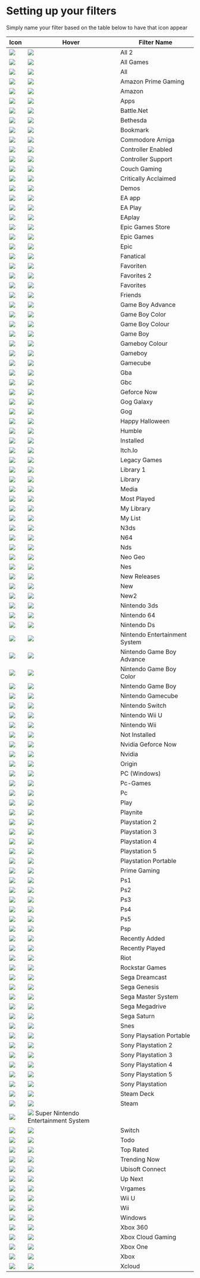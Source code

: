 # Setting up your filters

Simply name your filter based on the table below to have that icon appear

| Icon                                                                             | Hover                                                                                                               | Filter Name                   |
| -------------------------------------------------------------------------------- | ------------------------------------------------------------------------------------------------------------------- | ----------------------------- |
| ![](./source/Icons/Filter/Default/All%202.png)                                   | ![](./source/Icons/Filter/Active/All%202.png)                                                                       | All 2                         |
| ![](./source/Icons/Filter/Default/All%20Games.png)                               | ![](./source/Icons/Filter/Active/All%20Games.png)                                                                   | All Games                     |
| ![](./source/Icons/Filter/Default/All.png)                                       | ![](./source/Icons/Filter/Active/All.png)                                                                           | All                           |
| ![](./source/Icons/Filter/Default/Amazon%20Prime%20Gaming.png)                   | ![](./source/Icons/Filter/Active/Amazon%20Prime%20Gaming.png)                                                       | Amazon Prime Gaming           |
| ![](./source/Icons/Filter/Default/Amazon.png)                                    | ![](./source/Icons/Filter/Active/Amazon.png)                                                                        | Amazon                        |
| ![](./source/Icons/Filter/Default/Apps.png)                                      | ![](./source/Icons/Filter/Active/Apps.png)                                                                          | Apps                          |
| ![](./source/Icons/Filter/Default/Battle.Net.png)                                | ![](./source/Icons/Filter/Active/Battle.Net.png)                                                                    | Battle.Net                    |
| ![](./source/Icons/Filter/Default/Bethesda.png)                                  | ![](./source/Icons/Filter/Active/Bethesda.png)                                                                      | Bethesda                      |
| ![](./source/Icons/Filter/Default/Bookmark.png)                                  | ![](./source/Icons/Filter/Active/Bookmark.png)                                                                      | Bookmark                      |
| ![](./source/Icons/Filter/Default/Commodore%20Amiga.png)                         | ![](./source/Icons/Filter/Active/Commodore%20Amiga.png)                                                             | Commodore Amiga               |
| ![](./source/Icons/Filter/Default/Controller%20Enabled.png)                      | ![](./source/Icons/Filter/Active/Controller%20Enabled.png)                                                          | Controller Enabled            |
| ![](./source/Icons/Filter/Default/Controller%20Support.png)                      | ![](./source/Icons/Filter/Active/Controller%20Support.png)                                                          | Controller Support            |
| ![](./source/Icons/Filter/Default/Couch%20Gaming.png)                            | ![](./source/Icons/Filter/Active/Couch%20Gaming.png)                                                                | Couch Gaming                  |
| ![](./source/Icons/Filter/Default/Critically%20Acclaimed.png)                    | ![](./source/Icons/Filter/Active/Critically%20Acclaimed.png)                                                        | Critically Acclaimed          |
| ![](./source/Icons/Filter/Default/Demos.png)                                     | ![](./source/Icons/Filter/Active/Demos.png)                                                                         | Demos                         |
| ![](./source/Icons/Filter/Default/EA%20app.png)                                  | ![](./source/Icons/Filter/Active/EA%20app.png)                                                                      | EA app                        |
| ![](./source/Icons/Filter/Default/EA%20Play.png)                                 | ![](./source/Icons/Filter/Active/EA%20Play.png)                                                                     | EA Play                       |
| ![](./source/Icons/Filter/Default/EAplay.png)                                    | ![](./source/Icons/Filter/Active/EAplay.png)                                                                        | EAplay                        |
| ![](./source/Icons/Filter/Default/Epic%20Games%20Store.png)                      | ![](./source/Icons/Filter/Active/Epic%20Games%20Store.png)                                                          | Epic Games Store              |
| ![](./source/Icons/Filter/Default/Epic%20Games.png)                              | ![](./source/Icons/Filter/Active/Epic%20Games.png)                                                                  | Epic Games                    |
| ![](./source/Icons/Filter/Default/Epic.png)                                      | ![](./source/Icons/Filter/Active/Epic.png)                                                                          | Epic                          |
| ![](./source/Icons/Filter/Default/Fanatical.png)                                 | ![](./source/Icons/Filter/Active/Fanatical.png)                                                                     | Fanatical                     |
| ![](./source/Icons/Filter/Default/Favoriten.png)                                 | ![](./source/Icons/Filter/Active/Favoriten.png)                                                                     | Favoriten                     |
| ![](./source/Icons/Filter/Default/Favorites%202.png)                             | ![](./source/Icons/Filter/Active/Favorites%202.png)                                                                 | Favorites 2                   |
| ![](./source/Icons/Filter/Default/Favorites.png)                                 | ![](./source/Icons/Filter/Active/Favorites.png)                                                                     | Favorites                     |
| ![](./source/Icons/Filter/Default/Friends.png)                                   | ![](./source/Icons/Filter/Active/Friends.png)                                                                       | Friends                       |
| ![](./source/Icons/Filter/Default/Game%20Boy%20Advance.png)                      | ![](./source/Icons/Filter/Active/Game%20Boy%20Advance.png)                                                          | Game Boy Advance              |
| ![](./source/Icons/Filter/Default/Game%20Boy%20Color.png)                        | ![](./source/Icons/Filter/Active/Game%20Boy%20Color.png)                                                            | Game Boy Color                |
| ![](./source/Icons/Filter/Default/Game%20Boy%20Colour.png)                       | ![](./source/Icons/Filter/Active/Game%20Boy%20Colour.png)                                                           | Game Boy Colour               |
| ![](./source/Icons/Filter/Default/Game%20Boy.png)                                | ![](./source/Icons/Filter/Active/Game%20Boy.png)                                                                    | Game Boy                      |
| ![](./source/Icons/Filter/Default/Gameboy%20Colour.png)                          | ![](./source/Icons/Filter/Active/Gameboy%20Colour.png)                                                              | Gameboy Colour                |
| ![](./source/Icons/Filter/Default/Gameboy.png)                                   | ![](./source/Icons/Filter/Active/Gameboy.png)                                                                       | Gameboy                       |
| ![](./source/Icons/Filter/Default/Gamecube.png)                                  | ![](./source/Icons/Filter/Active/Gamecube.png)                                                                      | Gamecube                      |
| ![](./source/Icons/Filter/Default/Gba.png)                                       | ![](./source/Icons/Filter/Active/Gba.png)                                                                           | Gba                           |
| ![](./source/Icons/Filter/Default/Gbc.png)                                       | ![](./source/Icons/Filter/Active/Gbc.png)                                                                           | Gbc                           |
| ![](./source/Icons/Filter/Default/Geforce%20Now.png)                             | ![](./source/Icons/Filter/Active/Geforce%20Now.png)                                                                 | Geforce Now                   |
| ![](./source/Icons/Filter/Default/Gog%20Galaxy.png)                              | ![](./source/Icons/Filter/Active/Gog%20Galaxy.png)                                                                  | Gog Galaxy                    |
| ![](./source/Icons/Filter/Default/Gog.png)                                       | ![](./source/Icons/Filter/Active/Gog.png)                                                                           | Gog                           |
| ![](./source/Icons/Filter/Default/Happy%20Halloween.png)                         | ![](./source/Icons/Filter/Active/Happy%20Halloween.png)                                                             | Happy Halloween               |
| ![](./source/Icons/Filter/Default/Humble.png)                                    | ![](./source/Icons/Filter/Active/Humble.png)                                                                        | Humble                        |
| ![](./source/Icons/Filter/Default/Installed.png)                                 | ![](./source/Icons/Filter/Active/Installed.png)                                                                     | Installed                     |
| ![](./source/Icons/Filter/Default/Itch.Io.png)                                   | ![](./source/Icons/Filter/Active/Itch.Io.png)                                                                       | Itch.Io                       |
| ![](./source/Icons/Filter/Default/Legacy%20Games.png)                            | ![](./source/Icons/Filter/Active/Legacy%20Games.png)                                                                | Legacy Games                  |
| ![](./source/Icons/Filter/Default/Library%201.png)                               | ![](./source/Icons/Filter/Active/Library%201.png)                                                                   | Library 1                     |
| ![](./source/Icons/Filter/Default/Library.png)                                   | ![](./source/Icons/Filter/Active/Library.png)                                                                       | Library                       |
| ![](./source/Icons/Filter/Default/Media.png)                                     | ![](./source/Icons/Filter/Active/Media.png)                                                                         | Media                         |
| ![](./source/Icons/Filter/Default/Most%20Played.png)                             | ![](./source/Icons/Filter/Active/Most%20Played.png)                                                                 | Most Played                   |
| ![](./source/Icons/Filter/Default/My%20Library.png)                              | ![](./source/Icons/Filter/Active/My%20Library.png)                                                                  | My Library                    |
| ![](./source/Icons/Filter/Default/My%20List.png)                                 | ![](./source/Icons/Filter/Active/My%20List.png)                                                                     | My List                       |
| ![](./source/Icons/Filter/Default/N3ds.png)                                      | ![](./source/Icons/Filter/Active/N3ds.png)                                                                          | N3ds                          |
| ![](./source/Icons/Filter/Default/N64.png)                                       | ![](./source/Icons/Filter/Active/N64.png)                                                                           | N64                           |
| ![](./source/Icons/Filter/Default/Nds.png)                                       | ![](./source/Icons/Filter/Active/Nds.png)                                                                           | Nds                           |
| ![](./source/Icons/Filter/Default/Neo%20Geo.png)                                 | ![](./source/Icons/Filter/Active/Neo%20Geo.png)                                                                     | Neo Geo                       |
| ![](./source/Icons/Filter/Default/Nes.png)                                       | ![](./source/Icons/Filter/Active/Nes.png)                                                                           | Nes                           |
| ![](./source/Icons/Filter/Default/New%20Releases.png)                            | ![](./source/Icons/Filter/Active/New%20Releases.png)                                                                | New Releases                  |
| ![](./source/Icons/Filter/Default/New.png)                                       | ![](./source/Icons/Filter/Active/New.png)                                                                           | New                           |
| ![](./source/Icons/Filter/Default/New2.png)                                      | ![](./source/Icons/Filter/Active/New2.png)                                                                          | New2                          |
| ![](./source/Icons/Filter/Default/Nintendo%203ds.png)                            | ![](./source/Icons/Filter/Active/Nintendo%203ds.png)                                                                | Nintendo 3ds                  |
| ![](./source/Icons/Filter/Default/Nintendo%2064.png)                             | ![](./source/Icons/Filter/Active/Nintendo%2064.png)                                                                 | Nintendo 64                   |
| ![](./source/Icons/Filter/Default/Nintendo%20Ds.png)                             | ![](./source/Icons/Filter/Active/Nintendo%20Ds.png)                                                                 | Nintendo Ds                   |
| ![](./source/Icons/Filter/Default/Nintendo%20Entertainment%20System.png)         | ![](./source/Icons/Filter/Active/Nintendo%20Entertainment%20System.png)                                             | Nintendo Entertainment System |
| ![](./source/Icons/Filter/Default/Nintendo%20Game%20Boy%20Advance.png)           | ![](./source/Icons/Filter/Active/Nintendo%20Game%20Boy%20Advance.png)                                               | Nintendo Game Boy Advance     |
| ![](./source/Icons/Filter/Default/Nintendo%20Game%20Boy%20Color.png)             | ![](./source/Icons/Filter/Active/Nintendo%20Game%20Boy%20Color.png)                                                 | Nintendo Game Boy Color       |
| ![](./source/Icons/Filter/Default/Nintendo%20Game%20Boy.png)                     | ![](./source/Icons/Filter/Active/Nintendo%20Game%20Boy.png)                                                         | Nintendo Game Boy             |
| ![](./source/Icons/Filter/Default/Nintendo%20Gamecube.png)                       | ![](./source/Icons/Filter/Active/Nintendo%20Gamecube.png)                                                           | Nintendo Gamecube             |
| ![](./source/Icons/Filter/Default/Nintendo%20Switch.png)                         | ![](./source/Icons/Filter/Active/Nintendo%20Switch.png)                                                             | Nintendo Switch               |
| ![](./source/Icons/Filter/Default/Nintendo%20Wii%20U.png)                        | ![](./source/Icons/Filter/Active/Nintendo%20Wii%20U.png)                                                            | Nintendo Wii U                |
| ![](./source/Icons/Filter/Default/Nintendo%20Wii.png)                            | ![](./source/Icons/Filter/Active/Nintendo%20Wii.png)                                                                | Nintendo Wii                  |
| ![](./source/Icons/Filter/Default/Not%20Installed.png)                           | ![](./source/Icons/Filter/Active/Not%20Installed.png)                                                               | Not Installed                 |
| ![](./source/Icons/Filter/Default/Nvidia%20Geforce%20Now.png)                    | ![](./source/Icons/Filter/Active/Nvidia%20Geforce%20Now.png)                                                        | Nvidia Geforce Now            |
| ![](./source/Icons/Filter/Default/Nvidia.png)                                    | ![](./source/Icons/Filter/Active/Nvidia.png)                                                                        | Nvidia                        |
| ![](./source/Icons/Filter/Default/Origin.png)                                    | ![](./source/Icons/Filter/Active/Origin.png)                                                                        | Origin                        |
| ![](<./source/Icons/Filter/Default/PC%20(Windows).png>)                          | ![](<./source/Icons/Filter/Active/PC%20(Windows).png>)                                                              | PC (Windows)                  |
| ![](./source/Icons/Filter/Default/Pc-Games.png)                                  | ![](./source/Icons/Filter/Active/Pc-Games.png)                                                                      | Pc-Games                      |
| ![](./source/Icons/Filter/Default/Pc.png)                                        | ![](./source/Icons/Filter/Active/Pc.png)                                                                            | Pc                            |
| ![](./source/Icons/Filter/Default/Play.png)                                      | ![](./source/Icons/Filter/Active/Play.png)                                                                          | Play                          |
| ![](./source/Icons/Filter/Default/Playnite.png)                                  | ![](./source/Icons/Filter/Active/Playnite.png)                                                                      | Playnite                      |
| ![](./source/Icons/Filter/Default/Playstation%202.png)                           | ![](./source/Icons/Filter/Active/Playstation%202.png)                                                               | Playstation 2                 |
| ![](./source/Icons/Filter/Default/Playstation%203.png)                           | ![](./source/Icons/Filter/Active/Playstation%203.png)                                                               | Playstation 3                 |
| ![](./source/Icons/Filter/Default/Playstation%204.png)                           | ![](./source/Icons/Filter/Active/Playstation%204.png)                                                               | Playstation 4                 |
| ![](./source/Icons/Filter/Default/Playstation%205.png)                           | ![](./source/Icons/Filter/Active/Playstation%205.png)                                                               | Playstation 5                 |
| ![](./source/Icons/Filter/Default/Playstation%20Portable.png)                    | ![](./source/Icons/Filter/Active/Playstation%20Portable.png)                                                        | Playstation Portable          |
| ![](./source/Icons/Filter/Default/Prime%20Gaming.png)                            | ![](./source/Icons/Filter/Active/Prime%20Gaming.png)                                                                | Prime Gaming                  |
| ![](./source/Icons/Filter/Default/Ps1.png)                                       | ![](./source/Icons/Filter/Active/Ps1.png)                                                                           | Ps1                           |
| ![](./source/Icons/Filter/Default/Ps2.png)                                       | ![](./source/Icons/Filter/Active/Ps2.png)                                                                           | Ps2                           |
| ![](./source/Icons/Filter/Default/Ps3.png)                                       | ![](./source/Icons/Filter/Active/Ps3.png)                                                                           | Ps3                           |
| ![](./source/Icons/Filter/Default/Ps4.png)                                       | ![](./source/Icons/Filter/Active/Ps4.png)                                                                           | Ps4                           |
| ![](./source/Icons/Filter/Default/Ps5.png)                                       | ![](./source/Icons/Filter/Active/Ps5.png)                                                                           | Ps5                           |
| ![](./source/Icons/Filter/Default/Psp.png)                                       | ![](./source/Icons/Filter/Active/Psp.png)                                                                           | Psp                           |
| ![](./source/Icons/Filter/Default/Recently%20Added.png)                          | ![](./source/Icons/Filter/Active/Recently%20Added.png)                                                              | Recently Added                |
| ![](./source/Icons/Filter/Default/Recently%20Played.png)                         | ![](./source/Icons/Filter/Active/Recently%20Played.png)                                                             | Recently Played               |
| ![](./source/Icons/Filter/Default/Riot.png)                                      | ![](./source/Icons/Filter/Active/Riot.png)                                                                          | Riot                          |
| ![](./source/Icons/Filter/Default/Rockstar%20Games.png)                          | ![](./source/Icons/Filter/Active/Rockstar%20Games.png)                                                              | Rockstar Games                |
| ![](./source/Icons/Filter/Default/Sega%20Dreamcast.png)                          | ![](./source/Icons/Filter/Active/Sega%20Dreamcast.png)                                                              | Sega Dreamcast                |
| ![](./source/Icons/Filter/Default/Sega%20Genesis.png)                            | ![](./source/Icons/Filter/Active/Sega%20Genesis.png)                                                                | Sega Genesis                  |
| ![](./source/Icons/Filter/Default/Sega%20Master%20System.png)                    | ![](./source/Icons/Filter/Active/Sega%20Master%20System.png)                                                        | Sega Master System            |
| ![](./source/Icons/Filter/Default/Sega%20Megadrive.png)                          | ![](./source/Icons/Filter/Active/Sega%20Megadrive.png)                                                              | Sega Megadrive                |
| ![](./source/Icons/Filter/Default/Sega%20Saturn.png)                             | ![](./source/Icons/Filter/Active/Sega%20Saturn.png)                                                                 | Sega Saturn                   |
| ![](./source/Icons/Filter/Default/Snes.png)                                      | ![](./source/Icons/Filter/Active/Snes.png)                                                                          | Snes                          |
| ![](./source/Icons/Filter/Default/Sony%20Playsation%20Portable.png)              | ![](./source/Icons/Filter/Active/Sony%20Playsation%20Portable.png)                                                  | Sony Playsation Portable      |
| ![](./source/Icons/Filter/Default/Sony%20Playstation%202.png)                    | ![](./source/Icons/Filter/Active/Sony%20Playstation%202.png)                                                        | Sony Playstation 2            |
| ![](./source/Icons/Filter/Default/Sony%20Playstation%203.png)                    | ![](./source/Icons/Filter/Active/Sony%20Playstation%203.png)                                                        | Sony Playstation 3            |
| ![](./source/Icons/Filter/Default/Sony%20Playstation%204.png)                    | ![](./source/Icons/Filter/Active/Sony%20Playstation%204.png)                                                        | Sony Playstation 4            |
| ![](./source/Icons/Filter/Default/Sony%20Playstation%205.png)                    | ![](./source/Icons/Filter/Active/Sony%20Playstation%205.png)                                                        | Sony Playstation 5            |
| ![](./source/Icons/Filter/Default/Sony%20Playstation.png)                        | ![](./source/Icons/Filter/Active/Sony%20Playstation.png)                                                            | Sony Playstation              |
| ![](./source/Icons/Filter/Default/Steam%20Deck.png)                              | ![](./source/Icons/Filter/Active/Steam%20Deck.png)                                                                  | Steam Deck                    |
| ![](./source/Icons/Filter/Default/Steam.png)                                     | ![](./source/Icons/Filter/Active/Steam.png)                                                                         | Steam                         |
| ![](./source/Icons/Filter/Default/Super%20Nintendo%20Entertainment%20System.png) | ![](./source/Icons/Filter/Active/Super%20Nintendo%20Entertainment%20System.png) Super Nintendo Entertainment System |
| ![](./source/Icons/Filter/Default/Switch.png)                                    | ![](./source/Icons/Filter/Active/Switch.png)                                                                        | Switch                        |
| ![](./source/Icons/Filter/Default/Todo.png)                                      | ![](./source/Icons/Filter/Active/Todo.png)                                                                          | Todo                          |
| ![](./source/Icons/Filter/Default/Top%20Rated.png)                               | ![](./source/Icons/Filter/Active/Top%20Rated.png)                                                                   | Top Rated                     |
| ![](./source/Icons/Filter/Default/Trending%20Now.png)                            | ![](./source/Icons/Filter/Active/Trending%20Now.png)                                                                | Trending Now                  |
| ![](./source/Icons/Filter/Default/Ubisoft%20Connect.png)                         | ![](./source/Icons/Filter/Active/Ubisoft%20Connect.png)                                                             | Ubisoft Connect               |
| ![](./source/Icons/Filter/Default/Up%20Next.png)                                 | ![](./source/Icons/Filter/Active/Up%20Next.png)                                                                     | Up Next                       |
| ![](./source/Icons/Filter/Default/Vrgames.png)                                   | ![](./source/Icons/Filter/Active/Vrgames.png)                                                                       | Vrgames                       |
| ![](./source/Icons/Filter/Default/Wii%20U.png)                                   | ![](./source/Icons/Filter/Active/Wii%20U.png)                                                                       | Wii U                         |
| ![](./source/Icons/Filter/Default/Wii.png)                                       | ![](./source/Icons/Filter/Active/Wii.png)                                                                           | Wii                           |
| ![](./source/Icons/Filter/Default/Windows.png)                                   | ![](./source/Icons/Filter/Active/Windows.png)                                                                       | Windows                       |
| ![](./source/Icons/Filter/Default/Xbox%20360.png)                                | ![](./source/Icons/Filter/Active/Xbox%20360.png)                                                                    | Xbox 360                      |
| ![](./source/Icons/Filter/Default/Xbox%20Cloud%20Gaming.png)                     | ![](./source/Icons/Filter/Active/Xbox%20Cloud%20Gaming.png)                                                         | Xbox Cloud Gaming             |
| ![](./source/Icons/Filter/Default/Xbox%20One.png)                                | ![](./source/Icons/Filter/Active/Xbox%20One.png)                                                                    | Xbox One                      |
| ![](./source/Icons/Filter/Default/Xbox.png)                                      | ![](./source/Icons/Filter/Active/Xbox.png)                                                                          | Xbox                          |
| ![](./source/Icons/Filter/Default/Xcloud.png)                                    | ![](./source/Icons/Filter/Active/Xcloud.png)                                                                        | Xcloud                        |
